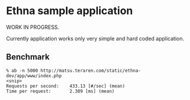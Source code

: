 Ethna sample application
=================================

WORK IN PROGRESS.

Currently application works only very simple and hard coded application.

Benchmark
--------------------------------

```
% ab -n 5000 http://matsu.teraren.com/static/ethna-dev/app/www/index.php
<snip>
Requests per second:    433.13 [#/sec] (mean)
Time per request:       2.309 [ms] (mean)
```

